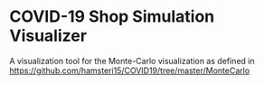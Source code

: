 # COVID-19 Shop Simulation Visualizer

A visualization tool for the Monte-Carlo visualization as defined in
https://github.com/hamsteri15/COVID19/tree/master/MonteCarlo
